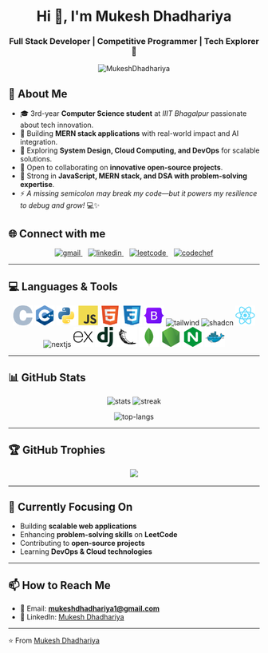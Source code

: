<h1 align="center">Hi 👋, I'm Mukesh Dhadhariya</h1>
<h3 align="center">Full Stack Developer | Competitive Programmer | Tech Explorer 🚀</h3>

<p align="center">
  <img src="https://komarev.com/ghpvc/?username=MukeshDhadhariya&label=Profile%20views&color=0e75b6&style=flat" alt="MukeshDhadhariya" />
</p>

## 🚀 About Me  

- 🎓 3rd-year **Computer Science student** at *IIIT Bhagalpur* passionate about tech innovation.  
- 🔭 Building **MERN stack applications** with real-world impact and AI integration.  
- 🌱 Exploring **System Design, Cloud Computing, and DevOps** for scalable solutions.  
- 👯 Open to collaborating on **innovative open-source projects**.  
- 💬 Strong in **JavaScript, MERN stack, and DSA with problem-solving expertise**.  
- ⚡ *A missing semicolon may break my code—but it powers my resilience to debug and grow!* 💻✨  

## 🌐 Connect with me  
<p align="center">
  <a href="mailto:mukeshdhadhariya1@gmail.com" target="_blank">
    <img src="https://cdn-icons-png.flaticon.com/512/732/732200.png" alt="gmail" height="40" width="40"/>
  </a>&nbsp;&nbsp;
  <a href="[https://linkedin.com/in/mukeshdhadhariya](https://www.linkedin.com/in/mukesh-dhadhariya-5a4b99290/)" target="_blank">
    <img src="https://cdn.jsdelivr.net/gh/devicons/devicon/icons/linkedin/linkedin-original.svg" alt="linkedin" height="40" width="40"/>
  </a>&nbsp;&nbsp;
<a href="https://leetcode.com/u/mukeshhdhadhariya/" target="_blank">
  <img src="https://raw.githubusercontent.com/rahuldkjain/github-profile-readme-generator/master/src/images/icons/Social/leet-code.svg" alt="leetcode" height="40" width="40"/>
</a>&nbsp;&nbsp;
  <a href="https://www.codechef.com/users/mukeshdhadhariya" target="_blank">
    <img src="https://img.icons8.com/ios-filled/50/5C2D91/codechef.png" alt="codechef" height="40" width="40"/>
  </a>
</p>

---

## 💻 Languages & Tools  
<p align="center">
  <!-- Core -->
  <img src="https://raw.githubusercontent.com/devicons/devicon/master/icons/c/c-original.svg" alt="c" width="40" height="40"/>
  <img src="https://raw.githubusercontent.com/devicons/devicon/master/icons/cplusplus/cplusplus-original.svg" alt="cplusplus" width="40" height="40"/>
  <img src="https://raw.githubusercontent.com/devicons/devicon/master/icons/python/python-original.svg" alt="python" width="40" height="40"/>
  <img src="https://raw.githubusercontent.com/devicons/devicon/master/icons/javascript/javascript-original.svg" alt="javascript" width="40" height="40"/>

  <!-- Web -->
  <img src="https://raw.githubusercontent.com/devicons/devicon/master/icons/html5/html5-original.svg" alt="html5" width="40" height="40"/>
  <img src="https://raw.githubusercontent.com/devicons/devicon/master/icons/css3/css3-original.svg" alt="css3" width="40" height="40"/>
  <img src="https://raw.githubusercontent.com/devicons/devicon/master/icons/bootstrap/bootstrap-original.svg" alt="bootstrap" width="40" height="40"/>
  <img src="https://www.vectorlogo.zone/logos/tailwindcss/tailwindcss-icon.svg" alt="tailwind" width="40" height="40"/>
  <img src="https://ui.shadcn.com/favicon.ico" alt="shadcn" width="40" height="40"/>

  <!-- Frameworks -->
  <img src="https://raw.githubusercontent.com/devicons/devicon/master/icons/react/react-original.svg" alt="react" width="40" height="40"/>
  <img src="https://cdn.worldvectorlogo.com/logos/nextjs-2.svg" alt="nextjs" width="40" height="40"/>
  <img src="https://raw.githubusercontent.com/devicons/devicon/master/icons/express/express-original.svg" alt="express" width="40" height="40"/>
  <img src="https://raw.githubusercontent.com/devicons/devicon/master/icons/django/django-plain.svg" alt="django" width="40" height="40"/>
  <img src="https://raw.githubusercontent.com/devicons/devicon/master/icons/flask/flask-original.svg" alt="flask" width="40" height="40"/>

  <!-- Database & Infra -->
  <img src="https://raw.githubusercontent.com/devicons/devicon/master/icons/mongodb/mongodb-original.svg" alt="mongodb" width="40" height="40"/>
  <img src="https://raw.githubusercontent.com/devicons/devicon/master/icons/nodejs/nodejs-original.svg" alt="nodejs" width="40" height="40"/>
  <img src="https://raw.githubusercontent.com/devicons/devicon/master/icons/nginx/nginx-original.svg" alt="nginx" width="40" height="40"/>
  <img src="https://raw.githubusercontent.com/devicons/devicon/master/icons/docker/docker-original.svg" alt="docker" width="40" height="40"/>
</p>

---

## 📊 GitHub Stats  
<p align="center">
  <img src="https://github-readme-stats.vercel.app/api?username=MukeshDhadhariya&show_icons=true&theme=tokyonight" alt="stats" />
  <img src="https://github-readme-streak-stats.herokuapp.com/?user=MukeshDhadhariya&theme=tokyonight" alt="streak"/>
</p>

<p align="center">
  <img src="https://github-readme-stats.vercel.app/api/top-langs/?username=MukeshDhadhariya&layout=compact&theme=tokyonight" alt="top-langs"/>
</p>

---

## 🏆 GitHub Trophies  
<p align="center">
  <img src="https://github-profile-trophy.vercel.app/?username=MukeshDhadhariya&theme=onedark&no-frame=true&row=1" />

</p>

---

## 🎯 Currently Focusing On  
- Building **scalable web applications**  
- Enhancing **problem-solving skills** on **LeetCode**  
- Contributing to **open-source projects**  
- Learning **DevOps & Cloud technologies**  

---

## 📫 How to Reach Me  
- 📧 Email: **mukeshdhadhariya1@gmail.com**  
- 💼 LinkedIn: [Mukesh Dhadhariya](https://www.linkedin.com/in/mukesh-dhadhariya-5a4b99290/)  

---

⭐️ From [Mukesh Dhadhariya](https://github.com/mukeshdhadhariya)
